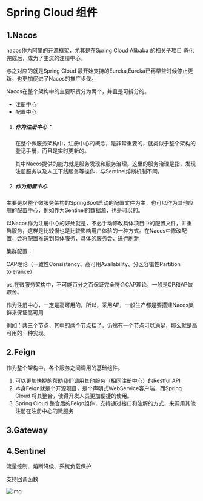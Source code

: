 # Spring Cloud 组件

## 1.Nacos

nacos作为阿里的开源框架，尤其是在Spring Cloud Alibaba 的相关子项目 孵化完成后，成为了主流的注册中心。

与之对应的就是Spring Cloud 最开始支持的Eureka,Eureka已再早些时候停止更新，也更加促进了Nacos的推广步伐。

Nacos在整个架构中的主要职责分为两个，并且是可拆分的。

- 注册中心
- 配置中心

1. ##### 作为注册中心：

   在整个微服务架构中，注册中心的概念，是非常重要的，就类似于整个架构的登记手册，而且是实时更新的。

   其中Nacos提供的能力就是服务发现和服务治理。这里的服务治理是指，发现注册服务以及人工下线服务等操作，与Sentinel熔断机制不同。

2. ##### 作为配置中心

​      主要是以整个微服务架构的SpringBoot启动的配置文件为主，也可以作为其他应用的配置中心，例如作为Sentinel的数据源，也是可以的。

​	以Nacos作为注册中心的好处就是，不必手动修改具体项目中的配置文件，并重启服务，这样是比较慢也是比较影响用户体验的一种方式。在Nacos中修改配置，会将配置推送到具体服务，具体的服务会，进行刷新



集群配置：

CAP理论（一致性Consistency、高可用Availability、分区容错性Partition tolerance）

ps:在微服务架构中，不可能百分之百保证完全符合CAP理论，一般是CP和AP做取舍。

作为注册中心，一定是高可用的，所以，采用AP，一般生产都是要搭建Nacos集群来保证高可用

例如：共三个节点，其中的两个节点挂了，仍然有一个节点可以满足，那么就是高可用的一种实现。

## 2.Feign

作为整个架构中，各个服务之间调用的基础组件。

1. 可以更加快捷的帮助我们调用其他服务（相同注册中心）的Restful API
2. 本身Feign就是个开源项目，是个声明式WebService客户端，而Spring Cloud 将其整合，使得开发人员更加便捷的使用。
3. Spring Cloud 整合后的Feign组件，支持通过接口和注解的方式，来调用其他注册在注册中心的微服务

## 3.Gateway



## 4.Sentinel

流量控制、熔断降级、系统负载保护

支持回调函数

![img](https://img-blog.csdnimg.cn/20191130203727708.png?x-oss-process=image/watermark,type_ZmFuZ3poZW5naGVpdGk,shadow_10,text_aHR0cHM6Ly9ibG9nLmNzZG4ubmV0L25vYW1hbl93Z3M=,size_16,color_FFFFFF,t_70)



